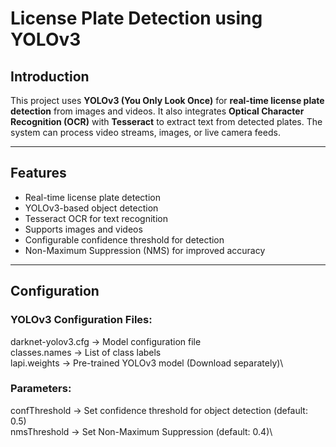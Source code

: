 # License Plate Detection using YOLOv3

## Introduction

This project uses **YOLOv3 (You Only Look Once)** for **real-time license plate detection** from images and videos. It also integrates **Optical Character Recognition (OCR)** with **Tesseract** to extract text from detected plates. The system can process video streams, images, or live camera feeds.

---

## Features

- Real-time license plate detection
- YOLOv3-based object detection
- Tesseract OCR for text recognition
- Supports images and videos
- Configurable confidence threshold for detection
- Non-Maximum Suppression (NMS) for improved accuracy

---

## Configuration

### YOLOv3 Configuration Files:

darknet-yolov3.cfg → Model configuration file\
classes.names → List of class labels\
lapi.weights → Pre-trained YOLOv3 model (Download separately)\

### Parameters:

confThreshold → Set confidence threshold for object detection (default: 0.5)\
nmsThreshold → Set Non-Maximum Suppression (default: 0.4)\
